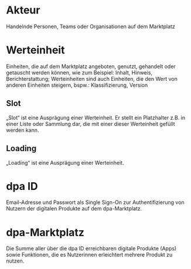 # Akteur
Handelnde Personen, Teams oder Organisationen auf dem Marktplatz

# Werteinheit
Einheiten, die auf dem Marktplatz angeboten, genutzt, gehandelt oder getauscht werden können, wie zum Beispiel: Inhalt, Hinweis, Berichterstattung;
Werteinheiten sind auch Einheiten, die den Wert von anderen Einheiten steigern, bspw.: Klassifizierung, Version

## Slot
„Slot“ ist eine Ausprägung einer Werteinheit. Er stellt ein Platzhalter z.B. in einer Liste oder Sammlung dar, die mit einer dieser Werteinheit gefüllt werden kann.

## Loading
„Loading“ ist eine Ausprägung einer Werteinheit. 

# dpa ID 
Email-Adresse und Passwort als Single Sign-On zur Authentifizierung von Nutzern der digitalen Produkte auf dem dpa-Marktplatz.

# dpa-Marktplatz
Die Summe aller über die dpa ID erreichbaren digitale Produkte (Apps) sowie Funktionen, die es Nutzerinnen erleichtert mehrere Produkt zu nutzen.
